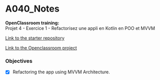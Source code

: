 # A040_Notes
  
  
**OpenClassroom training:**  
Projet 4 - Exercice 1 - Refactorisez une appli en Kotlin en POO et MVVM
  
[Link to the starter repository](https://github.com/OpenClassrooms-Student-Center/Refactorez-une-appli-en-Kotlin-monolithique-en-POO-et-MVVM)  
  
[Link to the Openclassroom project](https://openclassrooms.com/fr/paths/527/projects/1636/162-exercice---refactorisez-une-appli-en-kotlin-en-poo-et-mvvm)  
  
  
### Objectives  
  
- [x] Refactoring the app using MVVM Architecture.
  